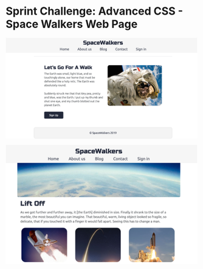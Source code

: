 # Sprint Challenge: Advanced CSS - Space Walkers Web Page

![MVP1](/img/MVP1.png)

![MVP2](/img/MVP2.png)